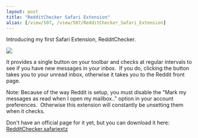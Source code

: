 ```yaml
---
layout: post
title: "RedditChecker Safari Extension"
alias: [/view/507, /view/507/RedditChecker_Safari_Extension]
---
```


Introducing my first Safari Extension, RedditChecker.

![](http://i.imgur.com/UFr8t.png)

It provides a single button on your toolbar and checks at regular intervals to see if you have new messages in your inbox.  If you do, clicking the button takes you to your unread inbox, otherwise it takes you to the Reddit front page.

Note: Because of the way Reddit is setup, you must disable the "Mark my messages as read when I open my mailbox.." option in your account preferences.  Otherwise this extension will constantly be unsetting them when it checks.

Don't have an official page for it yet, but you can download it here: [RedditChecker.safariextz](http://files.chipersoft.com/RedditChecker.safariextz.zip)